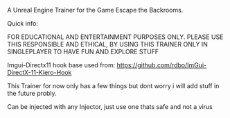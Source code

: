 A Unreal Engine Trainer for the Game Escape the Backrooms. 


Quick info:

FOR EDUCATIONAL AND ENTERTAINMENT PURPOSES ONLY. 
PLEASE USE THIS RESPONSIBLE AND ETHICAL, BY USING THIS TRAINER ONLY IN SINGLEPLAYER TO HAVE FUN AND EXPLORE STUFF


Imgui-Directx11 hook base used from: https://github.com/rdbo/ImGui-DirectX-11-Kiero-Hook


This Trainer for now only has a few things but dont worry i will add stuff in the future probly.

Can be injected with any Injector, just use one thats safe and not a virus



